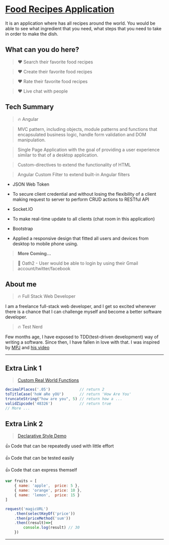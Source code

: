 # [Food Recipes Application](https://ccw-food-api.herokuapp.com/#/)
It is an application where has all recipes around the world. You would be able to see what ingredient that you need, what steps that you need to take in order to make the dish.

## What can you do here?

> :heart: Search their favorite food recipes

> :heart: Create their favorite food recipes

> :heart: Rate their favorite food recipes

> :heart: Live chat with people


## Tech Summary

> :fire: Angular

> MVC pattern, including objects, module patterns and functions that encapsulated business logic, handle form validation and DOM manipulation.

> Single Page Application with the goal of providing a user experience similar to that of a desktop application.
 
> Custom-directives to extend the functionality of HTML

> Angular Custom Filter to extend built-in Angular filters

- JSON Web Token 
 
 - To secure client credential and without losing the flexibility of a client making request to server to perform CRUD actions to RESTful API

- Socket.IO	
 
 - To make real-time update to all clients (chat room in this application)

- Bootstrap

 - Applied a responsive design that fitted all users and devices from desktop to mobile phone using.

> **More Coming...**

> :blue_heart: Oath2 - User would be able to login by using their Gmail account/twitter/facebook

## About me

> :fire: Full Stack Web Developer

I am a freelance full-stack web developer, and I get so 
excited whenever there is a chance that I can challenge
myself and become a better software developer.


> :fire: Test Nerd

Few months age, I have exposed to TDD(test-driven development) way
of writing a software. Since then, I have fallen in love with that.
I was inspired by [MPJ](https://www.youtube.com/watch?v=TWBDa5dqrl8)
and [his video](https://www.youtube.com/watch?v=vqAaMVoKz1c)


------------------------------------------

## Extra Link 1

> [Custom Real World Functions](https://github.com/CHAOWEICHIU/ccw-custom-functions)

```javascript
decimalPlaces('.05') 	  		 // return 2
toTitleCase('hoW aRe yOU') 		 // return 'How Are You'
truncateString("how are you", 5) // return how a ...
validZipcode('48326')   		 // return true
// More ...
```

## Extra Link 2

> [Declarative Style Demo](https://github.com/CHAOWEICHIU/functional-javascript)

:thumbsup: Code that can be repeatedly used with little effort

:thumbsup: Code that can be tested easily

:thumbsup: Code that can express themself

```javascript
var fruits = [
	{ name: 'apple',  price: 5 }, 
	{ name: 'orange', price: 10 }, 
	{ name: 'lemon',  price: 15 }
]
```
```javascript
request('magicURL')
	.then(selectKeyOf('price'))
	.then(priceMethod('sum'))
	.then((result)=>{
		console.log(result) // 30
	})
```
------------------------------------------



